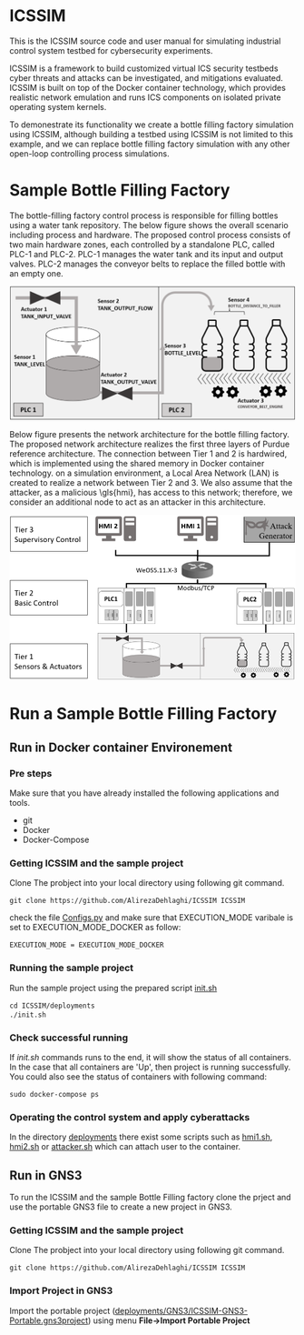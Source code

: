 
# ICSSIM
This is the ICSSIM source code and user manual for simulating industrial control system testbed for cybersecurity experiments.

ICSSIM is a framework to build customized virtual ICS security testbeds cyber threats and attacks can be investigated, and mitigations evaluated. ICSSIM is built on top of the Docker container technology, which provides realistic network emulation and runs ICS components on isolated private operating system kernels. 

To demonestrate its functionality we create a bottle filling factory simulation using ICSSIM, although building a testbed using ICSSIM is not limited to this example, and we can replace bottle filling factory simulation with any other open-loop controlling process simulations.

# Sample Bottle Filling Factory
The bottle-filling factory control process is responsible for filling bottles using a water tank repository. The below figure shows the overall scenario including process and hardware. The proposed control process consists of two main hardware zones, each controlled by a standalone PLC, called PLC-1 and PLC-2. PLC-1 manages the water tank and its input and output valves. PLC-2 manages the conveyor belts to replace the filled bottle with an empty one.

![The Sample bottle filling factory](Images/physical_process.png)

Below figure presents the network architecture for the bottle filling factory. The proposed network architecture realizes the first three layers of Purdue reference architecture. The connection between Tier 1 and 2 is hardwired, which is implemented using the shared memory in Docker container technology. on a simulation environment, a Local Area Network (LAN) is created to realize a network between Tier 2 and 3. We also assume that the attacker, as a malicious \gls{hmi}, has access to this network; therefore, we consider an additional node to act as an attacker in this architecture. 

![Network architecture for the sample bottle filling plant](Images/sample_architecture.png)

# Run a Sample Bottle Filling Factory

## Run in Docker container Environement

### Pre steps
Make sure that you have already installed the following applications and tools. 

* git
* Docker
* Docker-Compose

### Getting ICSSIM and the sample project
Clone The probject into your local directory using following git command.
```
git clone https://github.com/AlirezaDehlaghi/ICSSIM ICSSIM
```

check the file [Configs.py](src/Configs.py) and make sure that EXECUTION_MODE varibale is set to EXECUTION_MODE_DOCKER as follow:
```
EXECUTION_MODE = EXECUTION_MODE_DOCKER
```

### Running the sample project 
Run the sample project using the prepared script 
[init.sh](deployments/init.sh)
```
cd ICSSIM/deployments
./init.sh
```
### Check successful running
If *init.sh* commands runs to the end, it will show the status of all containers. In the case that all containers are 'Up', then project is running successfully.
You could also see the status of containers with following command:
```
sudo docker-compose ps
```

### Operating the control system and apply cyberattacks
In the directory [deployments](deployments/) there exist some scripts such as [hmi1.sh](deployments/hmi1.sh), [hmi2.sh](deployments/hmi2.sh) or [attacker.sh](deployments/attacker.sh) which can attach user to the container. 
## Run in GNS3
To run the ICSSIM and the sample Bottle Filling factory clone the prject and use the portable GNS3 file to create a new project in GNS3.

### Getting ICSSIM and the sample project
Clone The probject into your local directory using following git command.
```
git clone https://github.com/AlirezaDehlaghi/ICSSIM ICSSIM
```

### Import Project in GNS3
Import the portable project ([deployments/GNS3/ICSSIM-GNS3-Portable.gns3project](deployments/GNS3/ICSSIM-GNS3-Portable.gns3project)) using menu **File->Import Portable Project**

